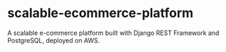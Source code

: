 # scalable-ecommerce-platform
A scalable e-commerce platform built with Django REST Framework and PostgreSQL, deployed on AWS.
